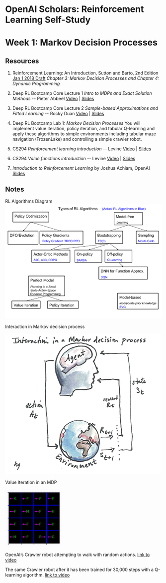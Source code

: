 # OpenAI Scholars: Reinforcement Learning Self-Study
# Week 1: Markov Decision Processes

## Resources
1. Reinforcement Learning: An Introduction, Sutton and Barto, 2nd Edition [Jan 1 2018 Draft](http://incompleteideas.net/book/bookdraft2018jan1.pdf) *Chapter 3: Markov Decision Processes and Chapter 4: Dynamic Programming*

2. Deep RL Bootcamp Core Lecture 1 *Intro to MDPs and Exact Solution Methods* -- Pieter Abbeel  [Video](https://www.youtube.com/watch?v=qaMdN6LS9rA) | [Slides](https://drive.google.com/open?id=0BxXI_RttTZAhVXBlMUVkQ1BVVDQ)       

3. Deep RL Bootcamp Core Lecture 2 *Sample-based Approximations and Fitted Learning* -- Rocky Duan [Video](https://www.youtube.com/watch?v=qO-HUo0LsO4) | [Slides](https://drive.google.com/open?id=0BxXI_RttTZAhREJKRGhDT25OOTA)

4. Deep RL Bootcamp Lab 1: *Markov Decision Processes* You will implement value iteration, policy iteration, and tabular Q-learning and apply these algorithms to simple environments including tabular maze navigation (FrozenLake) and controlling a simple crawler robot.

5. CS294 *Reinforcement learning introduction* -- Levine [Video](https://www.youtube.com/watch?v=PTbxa6GsTWc&index=4&list=PLkFD6_40KJIznC9CDbVTjAF2oyt8_VAe3&t=0s) | [Slides](http://rail.eecs.berkeley.edu/deeprlcourse-fa17/f17docs/lecture_3_rl_intro.pdf)    

6. CS294 *Value functions introduction* -- Levine [Video](https://www.youtube.com/watch?v=k1vNh4rNYec&list=PLkFD6_40KJIznC9CDbVTjAF2oyt8_VAe3&index=7&t=0s) | [Slides](http://rail.eecs.berkeley.edu/deeprlcourse-fa17/f17docs/lecture_6_value_functions.pdf)

7. *Introduction to Reinforcement Learning* by Joshua Achiam, OpenAI [Slides](https://github.com/jachiam/rl-intro/blob/master/Presentation/rl_intro.pdf)

## Notes
RL Algorithms Diagram
![alt text](images/rl_algo_diagram.png "RL Algorithms Diagram")

Interaction in Markov decision process

![alt text](images/mdp_brain_500.png "Markov decision process")

Value Iteration in an MDP

![alt text](images/mdp_valueiteration.gif "Value Iteration in an MDP")

OpenAI’s Crawler robot attempting to walk with random actions. [link to video](videos/crawler_random.mp4)

The same Crawler robot after it has been trained for 30,000 steps with a Q-learning algorithm. [link to video](videos/crawler_qlearn_epsgreedy_30000.mp4)


